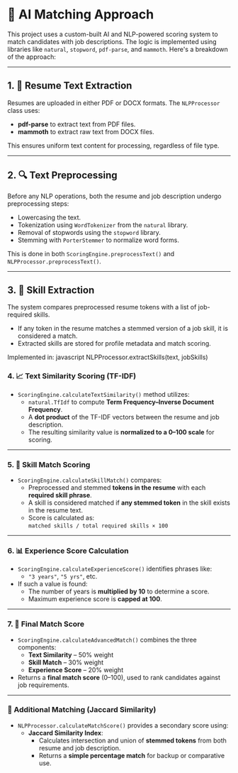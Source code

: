 # 🤖 AI Matching Approach

This project uses a custom-built AI and NLP-powered scoring system to match candidates with job descriptions. The logic is implemented using libraries like `natural`, `stopword`, `pdf-parse`, and `mammoth`. Here's a breakdown of the approach:

---

## 1. 📄 Resume Text Extraction

Resumes are uploaded in either PDF or DOCX formats. The `NLPProcessor` class uses:

- **pdf-parse** to extract text from PDF files.
- **mammoth** to extract raw text from DOCX files.

This ensures uniform text content for processing, regardless of file type.

---

## 2. 🔍 Text Preprocessing

Before any NLP operations, both the resume and job description undergo preprocessing steps:

- Lowercasing the text.
- Tokenization using `WordTokenizer` from the `natural` library.
- Removal of stopwords using the `stopword` library.
- Stemming with `PorterStemmer` to normalize word forms.

This is done in both `ScoringEngine.preprocessText()` and `NLPProcessor.preprocessText()`.

---

## 3. 🧠 Skill Extraction

The system compares preprocessed resume tokens with a list of job-required skills.

- If any token in the resume matches a stemmed version of a job skill, it is considered a match.
- Extracted skills are stored for profile metadata and match scoring.

Implemented in:
javascript
NLPProcessor.extractSkills(text, jobSkills)

### 4. 📈 Text Similarity Scoring (TF-IDF)

- `ScoringEngine.calculateTextSimilarity()` method utilizes:
  - `natural.TfIdf` to compute **Term Frequency–Inverse Document Frequency**.
  - A **dot product** of the TF-IDF vectors between the resume and job description.
  - The resulting similarity value is **normalized to a 0–100 scale** for scoring.

---

### 5. 🎯 Skill Match Scoring

- `ScoringEngine.calculateSkillMatch()` compares:
  - Preprocessed and stemmed **tokens in the resume** with each **required skill phrase**.
  - A skill is considered matched if **any stemmed token** in the skill exists in the resume text.
  - Score is calculated as:  
    `matched skills / total required skills × 100`

---

### 6. 📊 Experience Score Calculation

- `ScoringEngine.calculateExperienceScore()` identifies phrases like:
  - `"3 years"`, `"5 yrs"`, etc.
- If such a value is found:
  - The number of years is **multiplied by 10** to determine a score.
  - Maximum experience score is **capped at 100**.

---

### 7. 🧮 Final Match Score

- `ScoringEngine.calculateAdvancedMatch()` combines the three components:
  - **Text Similarity** – 50% weight
  - **Skill Match** – 30% weight
  - **Experience Score** – 20% weight
- Returns a **final match score** (0–100), used to rank candidates against job requirements.

---

### 🧪 Additional Matching (Jaccard Similarity)

- `NLPProcessor.calculateMatchScore()` provides a secondary score using:
  - **Jaccard Similarity Index**:
    - Calculates intersection and union of **stemmed tokens** from both resume and job description.
    - Returns a **simple percentage match** for backup or comparative use.